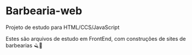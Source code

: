 # Barbearia-web
Projeto de estudo para HTML/CCS/JavaScript

Estes são arquivos de estudo em FrontEnd, com construções de sites de barbearias 🪒💈
